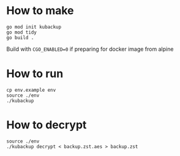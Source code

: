 # How to make

```
go mod init kubackup
go mod tidy
go build .
```

Build with `CGO_ENABLED=0` if preparing for docker image from alpine

# How to run
```
cp env.example env
source ./env
./kubackup
```

# How to decrypt
```
source ./env
./kubackup decrypt < backup.zst.aes > backup.zst
```

